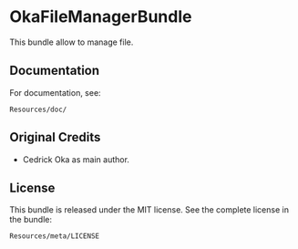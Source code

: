 OkaFileManagerBundle
====================

This bundle allow to manage file.

Documentation
-------------

For documentation, see:

    Resources/doc/

Original Credits
----------------

* Cedrick Oka as main author.

License
-------

This bundle is released under the MIT license. See the complete license in the
bundle:

    Resources/meta/LICENSE